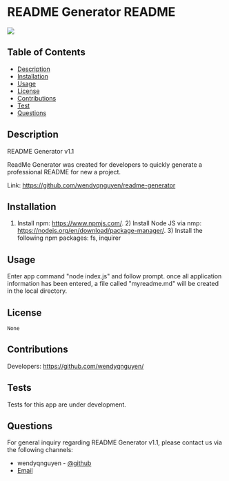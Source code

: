 # README Generator README 


  <p><img src="https://img.shields.io/badge/license-None-blue"></p>
  

## Table of Contents 

* [Description](#description)
* [Installation](#installation)
* [Usage](#usage)
* [License](#license)
* [Contributions](#contributions)
* [Test](#tests)
* [Questions](#questions)

## Description 
README Generator v1.1

ReadMe Generator was created for developers to quickly generate a professional README for new a project.

Link: https://github.com/wendyqnguyen/readme-generator


## Installation 

1) Install npm: https://www.npmjs.com/. 2) Install Node JS via nmp: https://nodejs.org/en/download/package-manager/. 3) Install the following npm packages: fs, inquirer

## Usage 

Enter app command "node index.js" and follow prompt. once all application information has been entered, a file called "myreadme.md" will be created in the local directory.

## License 
    None



## Contributions 

Developers: https://github.com/wendyqnguyen/


## Tests 

Tests for this app are under development.

## Questions 

For general inquiry regarding README Generator v1.1, please contact us via the following channels: 


- wendyqnguyen - [@github](https://github.com/wendyqnguyen/)
- [Email](mailto:wendy@mail.com)
